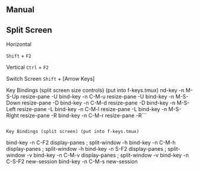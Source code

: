 Manual
----------------
## Split Screen
Horizontal

`Shift` + `F2`

Vertical
`Ctrl` + `F2`

Switch Screen
`Shift` + [Arrow Keys]


Key Bindings (split screen size controls) (put into f-keys.tmux)
nd-key -n M-S-Up resize-pane -U
bind-key -n C-M-u resize-pane -U
bind-key -n M-S-Down resize-pane -D
bind-key -n C-M-d resize-pane -D
bind-key -n M-S-Left resize-pane -L
bind-key -n C-M-l resize-pane -L
bind-key -n M-S-Right resize-pane -R
bind-key -n C-M-r resize-pane -R```

```

Key Bindings (split screen) (put into f-keys.tmux)
```
bind-key -n C-F2 display-panes \; split-window -h
bind-key -n C-M-h display-panes \; split-window -h
bind-key -n S-F2 display-panes \; split-window -v
bind-key -n C-M-v display-panes \; split-window -v
bind-key -n C-S-F2 new-session
bind-key -n C-M-s new-session
```

